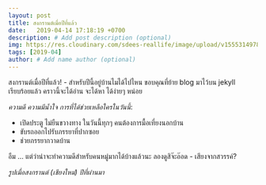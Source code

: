 ```yaml
---
layout: post
title: สงกรานต์เมื่อปีที่แล้ว
date:   2019-04-14 17:18:19 +0700
description: # Add post description (optional)
img: https://res.cloudinary.com/sdees-reallife/image/upload/v1555314978/IMG_4133.jpg # Add image post (optional)
tags: [2019-04]
author: # Add name author (optional)
---
```

สงกรานต์เมื่อปีที่แล้ว! - สำหรับปีนี้อยู่บ้านไมได้ไปไหน ขอบคุณที่ย้าย blog มาไว้บน jekyll เรียบร้อยแล้ว คราวนี้จะได้อ่าน จะได้หา ได้ง่ายๆ หน่อย <i class="fa fa-child" style="color:plum"></i>

*ความดี ความมีน้ำใจ การที่ได้ช่วยเหลือใครในวันนี้*:
- เปิดประตู ไม่ยืนขวางทาง ในวันนี้ทุกๆ คนต้องการมื้อเที่ยงนอกบ้าน
- ขับรถออกไปรับภรรยาที่ปากซอย
- ช่วยภรรยากวาดบ้าน

อืม ... แต่ว่าน่าจะทำความดีสำหรับคนหมู่มากได้บ้างแล้วนะ ลองดูสิจ๊ะอ๊อด - เสียงจากสวรรค์?

*รูปเมื่อสงกรานต์ (เชียงใหม่) ปีที่ผ่านมา*

